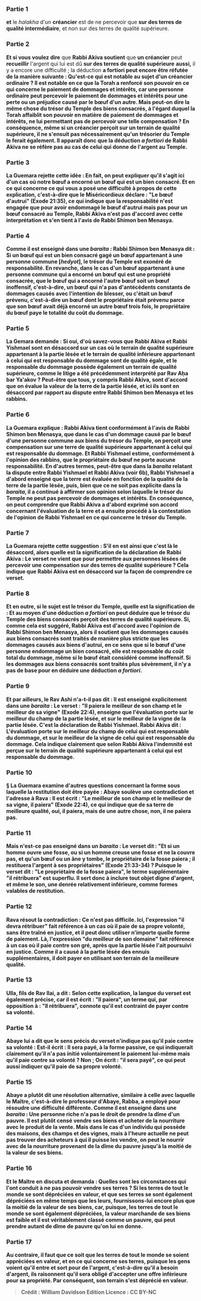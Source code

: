 
### Partie 1
<b>et</b> le <i>halakha</i> d'un <b>créancier</b> est de ne percevoir que <b>sur des terres de qualité intermédiaire</b>, et non sur des terres de qualité supérieure.

### Partie 2
<b>Et si vous voulez dire</b> que <b>Rabbi Akiva soutient</b> que <b>un créancier</b> peut <b>recueillir</b> l'argent qui lui est dû <b>sur des terres de qualité supérieure</b> <b>aussi,</b> il y a encore une difficulté ; la déduction <b>a fortiori</i> <b>peut</b> encore <b>être réfutée</b> de la manière suivante : <b>Qu'est-ce qui</b> est notable <b>au sujet</b> d'un <b>créancier ordinaire ?</b> Il est notable <b>en ce que</b> la Torah a <b>renforcé son pouvoir en ce qui concerne le paiement de dommages et intérêts,</b> car une personne ordinaire peut percevoir le paiement de dommages et intérêts pour une perte ou un préjudice causé par le bœuf d'un autre. Mais <b>peut-on dire</b> la même chose du trésor du Temple des biens <b>consacrés</b>, à l'égard duquel la Torah <b>affaiblit son pouvoir en matière de paiement de dommages et intérêts,</b> ne lui permettant pas de percevoir une telle compensation ? En conséquence, même si un créancier perçoit sur un terrain de qualité supérieure, il ne s'ensuit pas nécessairement qu'un trésorier du Temple le ferait également. Il apparaît donc que la déduction <i>a fortiori</i> de Rabbi Akiva ne se réfère pas au cas de celui qui donne de l'argent au Temple.

### Partie 3
La Guemara rejette cette idée : <b>En fait,</b> on peut expliquer qu'il s'agit ici d'un cas <b>où notre bœuf a encorné un bœuf qui est un bien consacré</b>. <b>Et</b> en ce qui concerne ce <b>qui vous a posé <b>une difficulté</b> à propos de cette explication, c'est-à-dire que <b>le Miséricordieux déclare : "<b>Le <b>bœuf d'autrui"</b> (Exode 21:35), ce qui indique que la responsabilité n'est engagée que pour avoir endommagé le bœuf d'autrui <b>mais pas</b> pour <b>un bœuf consacré</b> au Temple, <b>Rabbi Akiva</b> n'est pas d'accord avec cette interprétation et <b>s'en tient à l'avis de <b>Rabbi Shimon ben Menasya.</b>

### Partie 4
<b>Comme il est enseigné</b> dans une <i>baraita</i> : <b>Rabbi Shimon ben Menasya dit :</b> Si <b>un bœuf qui est un bien consacré</b> <b>gagé un bœuf appartenant à une personne commune [<i>hedyot</i>],</b> le trésor du Temple est <b>exonéré</b> de responsabilité. En revanche, dans le cas d'un <b>bœuf appartenant à une personne commune qui a encorné un bœuf qui est une propriété consacrée</b>, <b>que le bœuf qui a encorné l'autre bœuf soit <b>un bœuf inoffensif</b>, c'est-à-dire, un bœuf qui n'a pas d'antécédents constants de dommages causés avec l'intention de blesser, <b>ou</b> c'était <b>un bœuf prévenu</b>, c'est-à-dire un bœuf dont le propriétaire était prévenu parce que son bœuf avait déjà encorné un autre bœuf trois fois, le propriétaire du bœuf <b>paye</b> le <b>totalité</b> du coût du <b>dommage.</b>

### Partie 5
La Gemara demande : <b>Si oui, d'où savez-vous</b> que Rabbi Akiva et Rabbi Yishmael <b>sont en désaccord</b> sur un cas où <b>le terrain de qualité supérieure</b> appartenant à <b>la partie lésée</b> <b>et le terrain de qualité inférieure</b> appartenant à <b>celui qui est responsable du dommage</b> sont de qualité égale, et le responsable du dommage possède également un terrain de qualité supérieure, comme le litige a été précédemment interprété par Rav Aḥa bar Ya'akov ? <b>Peut-être que tous,</b> y compris Rabbi Akiva, <b>sont d'accord</b> que <b>on évalue</b> la valeur de la terre <b>de la partie lésée</b>, <b>et ici ils sont en désaccord par rapport</b> au <b>dispute entre Rabbi Shimon ben Menasya et les rabbins.</b>

### Partie 6
La Guemara explique : <b>Rabbi Akiva tient conformément</b> à l'avis de <b>Rabbi Shimon ben Menasya,</b> que dans le cas d'un dommage causé par le bœuf d'une personne commune aux biens du trésor du Temple, on perçoit une compensation sur une terre de qualité supérieure appartenant à celui qui est responsable du dommage. <b>Et Rabbi Yishmael estime, conformément</b> à l'opinion des <b>rabbins,</b> que le propriétaire du bœuf ne porte aucune responsabilité. En d'autres termes, peut-être que dans la <i>baraita</i> relatant la dispute entre Rabbi Yishmael et Rabbi Akiva (voir 6b), Rabbi Yishmael a d'abord enseigné que la terre est évaluée en fonction de la qualité de la terre de la partie lésée, puis, bien que ce ne soit pas explicite dans la <i>baraita</i>, il a continué à affirmer son opinion selon laquelle le trésor du Temple ne peut pas percevoir de dommages et intérêts. En conséquence, on peut comprendre que Rabbi Akiva a d'abord exprimé son accord concernant l'évaluation de la terre et a ensuite procédé à la contestation de l'opinion de Rabbi Yishmael en ce qui concerne le trésor du Temple.

### Partie 7
La Guemara rejette cette suggestion : <b>S'il en est ainsi</b> que c'est là le désaccord, alors <b>quelle</b> est la signification de la déclaration de Rabbi Akiva : <b>Le verset ne vient</b> que pour permettre aux personnes lésées de percevoir une compensation sur des terres de qualité supérieure ? Cela indique que Rabbi Akiva est en désaccord sur la façon de comprendre ce verset.

### Partie 8
<b>Et en outre,</b> si le sujet est le trésor du Temple, <b>quelle est la signification de : <b>Et</b> au moyen d'une <b>déduction <i>a fortiori</i></b> on peut déduire que le trésor du Temple des biens <b>consacrés</b> perçoit des terres de qualité supérieure. Si, comme cela est suggéré, Rabbi Akiva est d'accord avec l'opinion de Rabbi Shimon ben Menasya, alors il soutient que les dommages causés aux biens consacrés sont traités de manière plus stricte que les dommages causés aux biens d'autrui, en ce sens que si le bœuf d'une personne endommage un bien consacré, elle est responsable du coût total du dommage, même si le bœuf était considéré comme inoffensif. Si les dommages aux biens consacrés sont traités plus sévèrement, il n'y a pas de base pour en déduire une déduction <i>a fortiori</i>.

### Partie 9
<b>Et par ailleurs, le Rav Ashi n'a-t-il pas dit :</b> Il est <b>enseigné explicitement</b> dans une <i>baraita</i> : Le verset : <b>"Il paiera le meilleur de son champ et le meilleur de sa vigne"</b> (Exode 22:4), enseigne que l'évaluation porte sur <b>le meilleur du champ de la partie lésée</b>, <b>et</b> sur <b>le meilleur de la vigne de la partie lésée</b>. C'est <b>la déclaration de Rabbi Yishmael. Rabbi Akiva dit :</b> L'évaluation porte sur <b>le meilleur du champ de celui qui est responsable du dommage, et</b> sur <b>le meilleur de la vigne de celui qui est responsable du dommage.</b> Cela indique clairement que selon Rabbi Akiva l'indemnité est perçue sur le terrain de qualité supérieure appartenant à celui qui est responsable du dommage.

### Partie 10
§ La Guemara examine d'autres questions concernant la forme sous laquelle la restitution doit être payée : <b>Abaye soulève une contradiction</b> et l'adresse <b>à Rava : Il est écrit : "Le meilleur de son champ et le meilleur de sa vigne, il paiera"</b> (Exode 22:4), ce qui indique que de sa terre de <b>meilleure</b> qualité, <b>oui,</b> il paiera, mais de <b>une autre chose, non,</b> il ne paiera pas.

### Partie 11
<b>Mais n'est-ce pas enseigné</b> dans un <i>baraita</i> : Le verset dit : "Et si un homme ouvre une fosse, ou si un homme creuse une fosse et ne la couvre pas, et qu'un bœuf ou un âne y tombe, le propriétaire de la fosse paiera ; <b>il restituera</b> l'argent à ses propriétaires" (Exode 21:33-34) ? Puisque le verset dit : "Le propriétaire de la fosse paiera", le terme supplémentaire "il rétribuera" est superflu. Il sert donc <b>à inclure</b> tout objet <b>digne d'argent, et même le son,</b> une denrée relativement inférieure, comme formes valables de restitution.

### Partie 12
Rava résout la contradiction : Ce n'est <b>pas difficile. Ici,</b> l'expression "il devra rétribuer" fait référence à un cas où il paie <b>de sa propre volonté,</b> sans être traîné en justice, et il peut donc utiliser n'importe quelle forme de paiement. <b>Là,</b> l'expression "du meilleur de son domaine" fait référence à un cas où il paie <b>contre son gré,</b> après que la partie lésée l'ait poursuivi en justice. Comme il a causé à la partie lésée des ennuis supplémentaires, il doit payer en utilisant son terrain de la meilleure qualité.

### Partie 13
<b>Ulla, fils de Rav Ilai, a dit :</b> Selon cette explication, la langue du verset <b>est également précise, car il est écrit : "Il paiera", </b> un terme qui, par opposition à : "Il rétribuera", connote qu'il est contraint de payer <b>contre sa volonté.</b>

### Partie 14
<b>Abaye lui a dit</b> que le sens précis du verset n'indique pas qu'il paie contre sa volonté : <b>Est-il écrit : Il sera payé,</b> à la forme passive, ce qui indiquerait clairement qu'il n'a pas initié volontairement le paiement lui-même mais qu'il paie contre sa volonté ? Non ; <b>On écrit : "il sera payé",</b> ce qui peut aussi <b>indiquer</b> qu'il paie <b>de sa propre volonté.</b>

### Partie 15
<b>Abaye a plutôt dit</b> une résolution alternative, <b>similaire à celle</b> avec laquelle le <b>Maître,</b> c'est-à-dire le professeur d'Abaye, Rabba, a employé pour résoudre une difficulté différente. <b>Comme il est enseigné</b> dans une <i>baraita</i> : Une personne riche n'a pas le droit de prendre la dîme d'un pauvre. Il est plutôt censé vendre ses biens et acheter de la nourriture avec le produit de la vente. Mais dans le cas d'un individu <b>qui possède des maisons, des champs et des vignes, mais</b> à l'heure actuelle <b>ne peut pas trouver</b> des acheteurs <b>à</b> qui il puisse les <b>vendre,</b> on <b>peut le nourrir</b> avec de la nourriture provenant de la <b>dîme du pauvre jusqu'à la moitié</b> de la valeur de ses biens.

### Partie 16
<b>Et</b> le Maître <b>en discuta</b> et demanda : <b>Quelles sont les circonstances</b> qui l'ont conduit à ne pas pouvoir vendre ses terres ? <b>Si les terres de tout le monde se sont dépréciées</b> en valeur, <b>et que ses terres</b> se sont également dépréciées en même temps que les leurs, fournissons-lui</b> encore plus</b> que la moitié de la valeur de ses biens, <b>car,</b> puisque,</b> les terres de tout le monde se sont également dépréciées,</b> la valeur marchande de ses biens est faible et il est véritablement classé comme un pauvre, qui peut prendre autant de dîme de pauvre qu'on lui en donne.

### Partie 17
<b>Au contraire,</b> il faut que ce soit <b>que les <b>terres de tout le monde</b> se soient appréciées</b> en valeur, <b>et</b> en ce qui concerne <b>ses terres, puisque</b> les gens voient <b>qu'il entre et sort pour de l'argent,</b> c'est-à-dire qu'il a besoin d'argent, ils raisonnent qu'il sera obligé d'accepter une offre inférieure pour sa propriété. Par conséquent, <b>son terrain s'est déprécié</b> en valeur.

>Crédit : William Davidson Edition
>Licence : CC BY-NC
